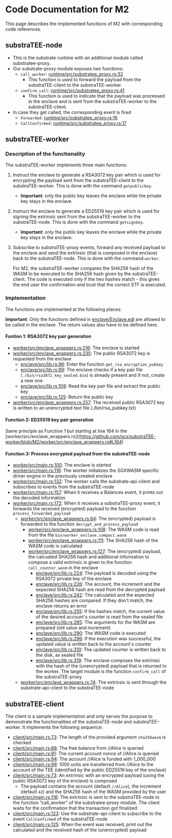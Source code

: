 # Code Documentation for M2
This page describes the implemented functions of M2 with corresponding code references.

## substraTEE-node
 - This is the substrate runtime with an additional module called substratee-proxy.
 - Our substrate-proxy module exposes two functions:
   - `call_worker`: [runtime/src/substratee_proxy.rs:32](https://github.com/scs/substraTEE-node/blob/fbfa785ead3506fac2280a157a11274ae4e45a3a/runtime/src/substratee_proxy.rs#L32)
     - This function is used to forward the payload from the substraTEE-client to the substraTEE-worker.
    - `confirm_call`: [runtime/src/substratee_proxy.rs:41](https://github.com/scs/substraTEE-node/blob/fbfa785ead3506fac2280a157a11274ae4e45a3a/runtime/src/substratee_proxy.rs#L41)
      - This function is used to indicate that the payload was processed in the enclave and is sent from the substraTEE-worker to the substraTEE-client.
 - In case they get called, the corresponding event is fired
   - `Forwarded`: [runtime/src/substratee_proxy.rs:16](https://github.com/scs/substraTEE-node/blob/fbfa785ead3506fac2280a157a11274ae4e45a3a/runtime/src/substratee_proxy.rs#L16)
   - `CallConfirmed`: [runtime/src/substratee_proxy.rs:17](https://github.com/scs/substraTEE-node/blob/fbfa785ead3506fac2280a157a11274ae4e45a3a/runtime/src/substratee_proxy.rs#L17)

## substraTEE-worker
### Description of the functionality
The substraTEE-worker implements three main functions:
1. Instruct the enclave to generate a RSA3072 key pair which is used for encrypting the payload sent from the substraTEE-client to the substraTEE-worker. This is done with the command `getpublickey`.
   - **Important**: only the public key leaves the enclave while the private key stays in the enclave.

2. Instruct the enclave to generate a ED25519 key pair which is used for signing the extrinsic sent from the substraTEE-worker to the substraTEE-node. This is done with the command `getsignkey`.
    - **Important**: only the public key leaves the enclave while the private key stays in the enclave.

3. Subscribe to substraTEE-proxy events, forward any received payload to the enclave and send the extrinsic (that is composed in the enclave) back to the substraTEE-node. This is done with the command `worker`.

   For M2, the substraTEE-worker compares the SHA256 hash of the WASM to be executed to the SHA256 hash given by the substraTEE-client. The code is executed only if the two hashes match - this gives the end user the confirmation and trust that the correct STF is executed.

### Implementation
The functions are implemented at the following places:

**Important**: Only the functions defined in [enclave/Enclave.edl](https://github.com/scs/substraTEE-worker/blob/M2/enclave/Enclave.edl) are allowed to be called in the enclave. The return values also have to be defined here.

#### Funtion 1: RSA3072 key pair generation
- [worker/src/enclave_wrappers.rs:216](https://github.com/scs/substraTEE-worker/blob/M2/worker/src/enclave_wrappers.rs#L216): The enclave is started
- [worker/src/enclave_wrappers.rs:235](https://github.com/scs/substraTEE-worker/blob/M2/worker/src/enclave_wrappers.rs#L235): The public RSA3072 key is requested from the enclave
  - [enclave/src/lib.rs:96](https://github.com/scs/substraTEE-worker/blob/M2/enclave/src/lib.rs#L96): Enter the function `get_rsa_encryption_pubkey`
  - [enclave/src/lib.rs:99](https://github.com/scs/substraTEE-worker/blob/M2/enclave/src/lib.rs#L99): The enclave checks if a key pair file (`./bin/rsa3072_key_sealed.bin`) is already present and if not, create a new one
  - [enclave/src/lib.rs:109](https://github.com/scs/substraTEE-worker/blob/M2/enclave/src/lib.rs#L109): Read the key pair file and extract the public key
  - [enclave/src/lib.rs:125](https://github.com/scs/substraTEE-worker/blob/M2/enclave/src/lib.rs#L125): Return the public key
- [worker/src/enclave_wrappers.rs:257](https://github.com/scs/substraTEE-worker/blob/M2/worker/src/enclave_wrappers.rs#L257): The received public RSA3072 key is written to an unencrypted text file (./bin/rsa_pubkey.txt)

#### Function 2: ED25519 key pair generation
Same principle as Function 1 but starting at line 164 in the [worker/src/enclave_wrappers.rs]((https://github.com/scs/substraTEE-worker/blob/M2/worker/src/enclave_wrappers.rs#L164)

#### Function 3: Process encrypted payload from the substraTEE-node

- [worker/src/main.rs:100](https://github.com/scs/substraTEE-worker/blob/M2/worker/src/main.rs#L100): The enclave is started
- [worker/src/main.rs:116](https://github.com/scs/substraTEE-worker/blob/M2/worker/src/main.rs#L116): The worker initializes the SGXWASM specific driver engine in the previously created enclave
- [worker/src/main.rs:132](https://github.com/scs/substraTEE-worker/blob/M2/worker/src/main.rs#L132): The worker calls the substrate-api-client and subscribes to events from the substraTEE-node
- [worker/src/main.rs:157](https://github.com/scs/substraTEE-worker/blob/M2/worker/src/main.rs#L157): When it receives a Balances event, it prints out the decoded information
- [worker/src/main.rs:172](https://github.com/scs/substraTEE-worker/blob/M2/worker/src/main.rs#L172): When it receives a substraTEE-proxy event, it forwards the received (encrypted) payload to the function `process_forwarded_payload`
  - [worker/src/enclave_wrappers.rs:64](https://github.com/scs/substraTEE-worker/blob/M2/worker/src/enclave_wrappers.rs#L64): The (encrypted) payload is forwarded to the function `decrypt_and_process_payload`
    - [worker/src/enclave_wrappers.rs:108](https://github.com/scs/substraTEE-worker/blob/M2/worker/src/enclave_wrappers.rs#L108): The WASM code is read from the file `bin/worker_enclave.compact.wasm`
    - [worker/src/enclave_wrappers.rs:111](https://github.com/scs/substraTEE-worker/blob/M2/worker/src/enclave_wrappers.rs#L111): The SHA256 hash of the WASM code is calculated
    - [worker/src/enclave_wrappers.rs:127](https://github.com/scs/substraTEE-worker/blob/M2/worker/src/enclave_wrappers.rs#L127): The (encrypted) payload, the calcuated SHA256 hash and additional information to compose a valid extrinsic is given to the function `call_counter_wasm` in the enclave
      - [enclave/src/lib.rs:224](https://github.com/scs/substraTEE-worker/blob/M2/enclave/src/lib.rs#L224): The payload is decoded using the RSA3072 private key of the enclave
      - [enclave/src/lib.rs:226](https://github.com/scs/substraTEE-worker/blob/M2/enclave/src/lib.rs#L226): The account, the increment and the expected SHA256 hash are read from the decrypted payload
      - [enclave/src/lib.rs:242](https://github.com/scs/substraTEE-worker/blob/M2/enclave/src/lib.rs#L242): The calculated and the expected SHA256 hashes are compared. If they don't match, the enclave returns an error
      - [enclave/src/lib.rs:255](https://github.com/scs/substraTEE-worker/blob/M2/enclave/src/lib.rs#L255): If the hashes match, the current value of the desired account's counter is read from the sealed file
      - [enclave/src/lib.rs:285](https://github.com/scs/substraTEE-worker/blob/M2/enclave/src/lib.rs#L285): The arguments for the WASM are prepared (old value and increment)
      - [enclave/src/lib.rs:290](https://github.com/scs/substraTEE-worker/blob/M2/enclave/src/lib.rs#L290): The WASM code is executed
      - [enclave/src/lib.rs:296](https://github.com/scs/substraTEE-worker/blob/M2/enclave/src/lib.rs#L296): If the execution was successful, the updated value is written back to the account's counter
      - [enclave/src/lib.rs:310](https://github.com/scs/substraTEE-worker/blob/M2/enclave/src/lib.rs#L310): The updated counter is written back to the disk, as sealed file
      - [enclave/src/lib.rs:319](https://github.com/scs/substraTEE-worker/blob/M2/enclave/src/lib.rs#L319): The enclave composes the extrinsic with the hash of the (unencrypted) payload that is returned to the worker. The target module is the function `confirm_call` of the substraTEE-proxy
  - [worker/src/enclave_wrappers.rs:74](https://github.com/scs/substraTEE-worker/blob/M2/worker/src/enclave_wrappers.rs#L74): The extrinsic is sent through the substrate-api-client to the substraTEE-node

## substraTEE-client
The client is a sample implementation and only serves the purpose to demonstrate the functionalities of the substraTEE-node and substraTEE–worker. It implements the following sequence:
 - [client/src/main.rs:73](https://github.com/scs/substraTEE-worker/blob/M2/client/src/main.rs#L73): The length of the provided argument `sha256wasm` is checked
 - [client/src/main.rs:88](https://github.com/scs/substraTEE-worker/blob/M2/client/src/main.rs#L88): The free balance from //Alice is queried
 - [client/src/main.rs:91](https://github.com/scs/substraTEE-worker/blob/M2/client/src/main.rs#L91): The current account nonce of //Alice is queried
 - [client/src/main.rs:94](https://github.com/scs/substraTEE-worker/blob/M2/client/src/main.rs#L94): The account //Alice is funded with 1_000_000
 - [client/src/main.rs:99](https://github.com/scs/substraTEE-worker/blob/M2/client/src/main.rs#L99): 1000 units are transferred from //Alice to the account of the TEE (identified by the public ED25519 key of the enclave)
 - [client/src/main.rs:73](https://github.com/scs/substraTEE-worker/blob/M2/client/src/main.rs#L73): An extrinsic with an encrypted payload (using the public RSA3072 key of the enclave) is composed
     - The payload contains the account (default `//Alice`), the increment (default `42`) and the SHA256 hash of the WASM provided by the user
 - [client/src/main.rs:116](https://github.com/scs/substraTEE-worker/blob/M2/client/src/main.rs#L116): The extrinsic is sent to the substraTEE-node to the function “call_worker” of the substratee-proxy module. The client waits for the confirmation that the transaction got finalized
 - [client/src/main.rs:123](https://github.com/scs/substraTEE-worker/blob/M2/client/src/main.rs#L123): Use the substrate-api-client to subscribe to the event `CallConfirmed` of the substraTEE-node
 - [client/src/main.rs:125](https://github.com/scs/substraTEE-worker/blob/M2/client/src/main.rs#L125): When the event was received, print out the calculated and the received hash of the (unencrypted) payload




